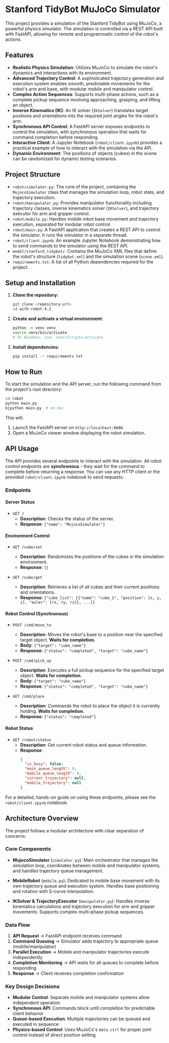 # Stanford TidyBot MuJoCo Simulator

This project provides a simulation of the Stanford TidyBot using MuJoCo, a powerful physics simulator. The simulation is controlled via a REST API built with FastAPI, allowing for remote and programmatic control of the robot's actions.

## Features

- **Realistic Physics Simulation**: Utilizes MuJoCo to simulate the robot's dynamics and interactions with its environment.
- **Advanced Trajectory Control**: A sophisticated trajectory generation and execution system enables smooth, predictable movements for the robot's arm and base, with modular mobile and manipulator control.
- **Complex Action Sequences**: Supports multi-phase actions, such as a complete pickup sequence involving approaching, grasping, and lifting an object.
- **Inverse Kinematics (IK)**: An IK solver (`IKSolver`) translates target positions and orientations into the required joint angles for the robot's arm.
- **Synchronous API Control**: A FastAPI server exposes endpoints to control the simulation, with synchronous operation that waits for command completion before responding.
- **Interactive Client**: A Jupyter Notebook (`robot/client.ipynb`) provides a practical example of how to interact with the simulation via the API.
- **Dynamic Environment**: The positions of objects (cubes) in the scene can be randomized for dynamic testing scenarios.

## Project Structure

- `robot/simulator.py`: The core of the project, containing the `MujocoSimulator` class that manages the simulation loop, robot state, and trajectory execution.
- `robot/manipulator.py`: Provides manipulator functionality including trajectory classes, inverse kinematics solver (`IKSolver`), and trajectory executor for arm and gripper control.
- `robot/mobile.py`: Handles mobile robot base movement and trajectory execution, separated for modular robot control.
- `robot/main.py`: A FastAPI application that creates a REST API to control the simulator. It runs the simulator in a separate thread.
- `robot/client.ipynb`: An example Jupyter Notebook demonstrating how to send commands to the simulator using the REST API.
- `model/stanford_tidybot/`: Contains the MuJoCo XML files that define the robot's structure (`tidybot.xml`) and the simulation scene (`scene.xml`).
- `requirements.txt`: A list of all Python dependencies required for the project.

## Setup and Installation

1.  **Clone the repository:**
    ```bash
    git clone <repository-url>
    cd with-robot-4.2
    ```

2.  **Create and activate a virtual environment:**
    ```bash
    python -m venv venv
    source venv/bin/activate
    # On Windows, use: venv\Scripts\activate
    ```

3.  **Install dependencies:**
    ```bash
    pip install -r requirements.txt
    ```

## How to Run

To start the simulation and the API server, run the following command from the project's root directory:

```bash
cd robot
python main.py
mjpython main.py  # on mac
```

This will:
1.  Launch the FastAPI server on `http://localhost:8800`.
2.  Open a MuJoCo viewer window displaying the robot simulation.

## API Usage

The API provides several endpoints to interact with the simulation. All robot control endpoints are **synchronous** - they wait for the command to complete before returning a response. You can use any HTTP client or the provided `robot/client.ipynb` notebook to send requests.

### Endpoints

#### Server Status
- `GET /`
  - **Description**: Checks the status of the server.
  - **Response**: `{"name": "MujocoSimulator"}`

#### Environment Control
- `GET /cube/set`
  - **Description**: Randomizes the positions of the cubes in the simulation environment.
  - **Response**: `{}`

- `GET /cube/get`
  - **Description**: Retrieves a list of all cubes and their current positions and orientations.
  - **Response**: `{"cube_list": [{"name": "cube_1", "position": [x, y, z], "euler": [rx, ry, rz]}, ...]}`

#### Robot Control (Synchronous)
- `POST /cmd/move_to`
  - **Description**: Moves the robot's base to a position near the specified target object. **Waits for completion.**
  - **Body**: `{"target": "cube_name"}`
  - **Response**: `{"status": "completed", "target": "cube_name"}`

- `POST /cmd/pick_up`
  - **Description**: Executes a full pickup sequence for the specified target object. **Waits for completion.**
  - **Body**: `{"target": "cube_name"}`
  - **Response**: `{"status": "completed", "target": "cube_name"}`

- `GET /cmd/place`
  - **Description**: Commands the robot to place the object it is currently holding. **Waits for completion.**
  - **Response**: `{"status": "completed"}`

#### Robot Status
- `GET /robot/status`
  - **Description**: Get current robot status and queue information.
  - **Response**: 
    ```json
    {
      "is_busy": false,
      "main_queue_length": 0,
      "mobile_queue_length": 0,
      "current_trajectory": null,
      "mobile_trajectory": null
    }
    ```

For a detailed, hands-on guide on using these endpoints, please see the `robot/client.ipynb` notebook.

## Architecture Overview

The project follows a modular architecture with clear separation of concerns:

### Core Components

- **MujocoSimulator** (`simulator.py`): Main orchestrator that manages the simulation loop, coordinates between mobile and manipulator systems, and handles trajectory queue management.

- **MobileRobot** (`mobile.py`): Dedicated to mobile base movement with its own trajectory queue and execution system. Handles base positioning and rotation with S-curve interpolation.

- **IKSolver & TrajectoryExecutor** (`manipulator.py`): Handles inverse kinematics calculations and trajectory execution for arm and gripper movements. Supports complex multi-phase pickup sequences.

### Data Flow

1. **API Request** → FastAPI endpoint receives command
2. **Command Queuing** → Simulator adds trajectory to appropriate queue (mobile/manipulator)
3. **Parallel Execution** → Mobile and manipulator trajectories execute independently
4. **Completion Monitoring** → API waits for all queues to complete before responding
5. **Response** → Client receives completion confirmation

### Key Design Decisions

- **Modular Control**: Separate mobile and manipulator systems allow independent operation
- **Synchronous API**: Commands block until completion for predictable client behavior
- **Queue-based Execution**: Multiple trajectories can be queued and executed in sequence
- **Physics-based Control**: Uses MuJoCo's `data.ctrl` for proper joint control instead of direct position setting